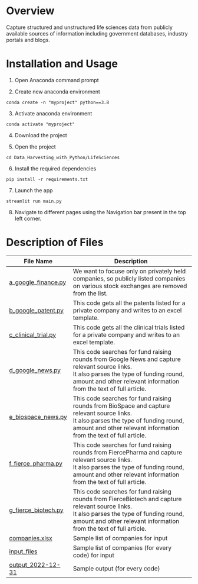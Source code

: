 # Overview
Capture structured and unstructured life sciences data from publicly available sources of information including government databases, industry portals and blogs.

# Installation and Usage
1. Open Anaconda command prompt

2. Create new anaconda environment
```
conda create -n "myproject" python==3.8
```

3. Activate anaconda environment
```
conda activate "myproject"
```

4. Download the project

5. Open the project
```
cd Data_Harvesting_with_Python/LifeSciences
```

6. Install the required dependencies
```
pip install -r requirements.txt
```

7. Launch the app
```
streamlit run main.py
```

8. Navigate to different pages using the Navigation bar present in the top left corner.

# Description of Files

File Name                                                                                            |  Description
-----------------                                                                                    |--------------------------------------------------------------------------
[a_google_finance.py](https://github.com/AparGarg99/Data_Harvesting_with_Python/blob/master/LifeSciences/backend/a_google_finance.py)     |  We want to focuse only on privately held companies, so publicly listed companies on various stock exchanges are removed from the list.
[b_google_patent.py](https://github.com/AparGarg99/Data_Harvesting_with_Python/blob/master/LifeSciences/backend/b_google_patent.py)     |  This code gets all the patents listed for a private company and writes to an excel template.
[c_clinical_trial.py](https://github.com/AparGarg99/Data_Harvesting_with_Python/blob/master/LifeSciences/backend/c_clinical_trial.py)     |  This code gets all the clinical trials listed for a private company and writes to an excel template.
[d_google_news.py](https://github.com/AparGarg99/Data_Harvesting_with_Python/blob/master/LifeSciences/backend/d_google_news.py)     |  This code searches for fund raising rounds from Google News and capture relevant source links.<br />It also parses the type of funding round, amount and other relevant information from the text of full article. 
[e_biospace_news.py](https://github.com/AparGarg99/Data_Harvesting_with_Python/blob/master/LifeSciences/backend/e_biospace_news.py)     |  This code searches for fund raising rounds from BioSpace and capture relevant source links.<br />It also parses the type of funding round, amount and other relevant information from the text of full article.
[f_fierce_pharma.py](https://github.com/AparGarg99/Data_Harvesting_with_Python/blob/master/LifeSciences/backend/f_fierce_pharma.py)     |  This code searches for fund raising rounds from FiercePharma and capture relevant source links.<br />It also parses the type of funding round, amount and other relevant information from the text of full article.
[g_fierce_biotech.py](https://github.com/AparGarg99/Data_Harvesting_with_Python/blob/master/LifeSciences/backend/g_fierce_biotech.py)     |  This code searches for fund raising rounds from FierceBiotech and capture relevant source links.<br />It also parses the type of funding round, amount and other relevant information from the text of full article.
[companies.xlsx](https://github.com/AparGarg99/Data_Harvesting_with_Python/blob/master/LifeSciences/companies.xlsx) |  Sample list of companies for input
[input_files](https://github.com/AparGarg99/Data_Harvesting_with_Python/tree/master/LifeSciences/input_files) |  Sample list of companies (for every code) for input
[output_2022-12-31](https://github.com/AparGarg99/Data_Harvesting_with_Python/tree/master/LifeSciences/output_2022-12-31) | Sample output (for every code)
